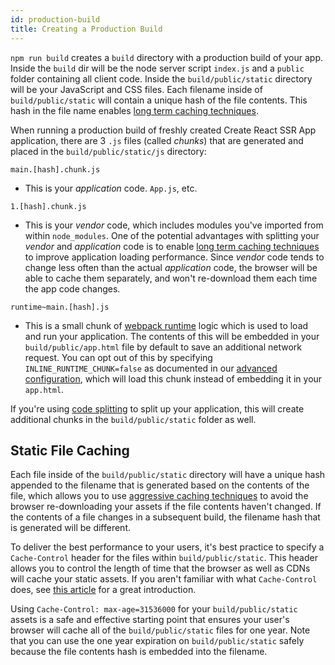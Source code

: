 ```yaml
---
id: production-build
title: Creating a Production Build
---
```


`npm run build` creates a `build` directory with a production build of your app. Inside the `build` dir will be the node server script `index.js` and a `public` folder containing all client code. Inside the `build/public/static` directory will be your JavaScript and CSS files. Each filename inside of `build/public/static` will contain a unique hash of the file contents. This hash in the file name enables [long term caching techniques](#static-file-caching).

When running a production build of freshly created Create React SSR App application, there are 3 `.js` files (called _chunks_) that are generated and placed in the `build/public/static/js` directory:

`main.[hash].chunk.js`

- This is your _application_ code. `App.js`, etc.

`1.[hash].chunk.js`

- This is your _vendor_ code, which includes modules you've imported from within `node_modules`. One of the potential advantages with splitting your _vendor_ and _application_ code is to enable [long term caching techniques](#static-file-caching) to improve application loading performance. Since _vendor_ code tends to change less often than the actual _application_ code, the browser will be able to cache them separately, and won't re-download them each time the app code changes.

`runtime~main.[hash].js`

- This is a small chunk of [webpack runtime](https://webpack.js.org/configuration/optimization/#optimization-runtimechunk) logic which is used to load and run your application. The contents of this will be embedded in your `build/public/app.html` file by default to save an additional network request. You can opt out of this by specifying `INLINE_RUNTIME_CHUNK=false` as documented in our [advanced configuration](advanced-configuration.md), which will load this chunk instead of embedding it in your `app.html`.

If you're using [code splitting](code-splitting.md) to split up your application, this will create additional chunks in the `build/public/static` folder as well.

## Static File Caching

Each file inside of the `build/public/static` directory will have a unique hash appended to the filename that is generated based on the contents of the file, which allows you to use [aggressive caching techniques](https://developers.google.com/web/fundamentals/performance/optimizing-content-efficiency/http-caching#invalidating_and_updating_cached_responses) to avoid the browser re-downloading your assets if the file contents haven't changed. If the contents of a file changes in a subsequent build, the filename hash that is generated will be different.

To deliver the best performance to your users, it's best practice to specify a `Cache-Control` header for the files within `build/public/static`. This header allows you to control the length of time that the browser as well as CDNs will cache your static assets. If you aren't familiar with what `Cache-Control` does, see [this article](https://jakearchibald.com/2016/caching-best-practices/) for a great introduction.

Using `Cache-Control: max-age=31536000` for your `build/public/static` assets is a safe and effective starting point that ensures your user's browser will cache all of the `build/public/static` files for one year. Note that you can use the one year expiration on `build/public/static` safely because the file contents hash is embedded into the filename.
